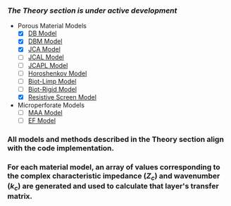 ### ***The Theory section is under active development***
- Porous Material Models
    - [x] [DB Model](https://jakep72.github.io/acoustipy/Theory/DB_Model/)
    - [x] [DBM Model](https://jakep72.github.io/acoustipy/Theory/DBM_Model/)
    - [x] [JCA Model](https://jakep72.github.io/acoustipy/Theory/JCA_Model/)
    - [ ] [JCAL Model](https://jakep72.github.io/acoustipy/Theory/JCAL_Model/)
    - [ ] [JCAPL Model](https://jakep72.github.io/acoustipy/Theory/JCAPL_Model/)
    - [ ] [Horoshenkov Model](https://jakep72.github.io/acoustipy/Theory/Horoshenkov_Model/)
    - [ ] [Biot-Limp Model](https://jakep72.github.io/acoustipy/Theory/Biot_Limp_Model/)
    - [ ] [Biot-Rigid Model](https://jakep72.github.io/acoustipy/Theory/Biot_Rigid_Model/)
    - [x] [Resistive Screen Model](https://jakep72.github.io/acoustipy/Theory/Resistive_Screen_Model/)
- Microperforate Models
    - [ ] [MAA Model](https://jakep72.github.io/acoustipy/Theory/MAA_MPP_Model/)
    - [ ] [EF Model](https://jakep72.github.io/acoustipy/Theory/EF_MPP_Model/)
### All models and methods described in the Theory section align with the code implementation.

### For each material model, an array of values corresponding to the complex characteristic impedance $(Z_{c})$ and wavenumber $(k_{c})$ are generated and used to calculate that layer's transfer matrix.

